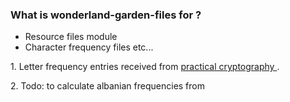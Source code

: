 ### What is wonderland-garden-files for ? ###

* Resource files module
* Character frequency files etc...

<p>1. Letter frequency entries received from 
<a href="http://www.practicalcryptography.com/cryptanalysis/letter-frequencies-various-languages/">practical cryptography </a>.
<p>2. Todo: to calculate albanian frequencies from <a></a>